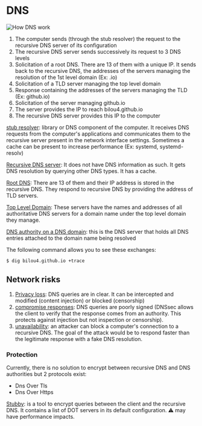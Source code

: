# DNS


![How DNS work](./img/how_dns_work.png)

1. The computer sends (through the stub resolver) the request to the recursive DNS server of its configuration
2. The recursive DNS server sends successively its request to 3 DNS levels
3. Solicitation of a root DNS. There are 13 of them with a unique IP. It sends back to the recursive DNS, the addresses of the servers managing the resolution of the 1st level domain (Ex: .io)
4. Solicitation of a TLD server managing the top level domain
5. Response containing the addresses of the servers managing the TLD (Ex: github.io)
6. Solicitation of the server managing github.io
7. The server provides the IP to reach bilou4.github.io
8. The recursive DNS server provides this IP to the computer


<u>stub resolver</u>: library or DNS component of the computer. It receives DNS requests from the computer's applications and communicates them to the recursive server present in the network interface settings. Sometimes a cache can be present to increase performance (Ex: systemd, systemd-resolv)

<u>Recursive DNS server</u>: It does not have DNS information as such. It gets DNS resolution by querying other DNS types. It has a cache.

<u>Root DNS</u>: There are 13 of them and their IP address is stored in the recursive DNS. They respond to recursive DNS by providing the address of TLD servers.

<u>Top Level Domain</u>: These servers have the names and addresses of all authoritative DNS servers for a domain name under the top level domain they manage.

<u>DNS authority on a DNS domain</u>: this is the DNS server that holds all DNS entries attached to the domain name being resolved

The following command allows you to see these exchanges:
```bash
$ dig bilou4.github.io +trace
```

## Network risks

1. <u>Privacy loss</u>: DNS queries are in clear. It can be intercepted and modified (content injection) or blocked (censorship)
2. <u>compromise responses</u>: DNS queries are poorly signed (DNSsec allows the client to verify that the response comes from an authority. This protects against injection but not inspection or censorship).
3. <u>unavailability</u>: an attacker can block a computer's connection to a recursive DNS. The goal of the attack would be to respond faster than the legitimate response with a fake DNS resolution.

### Protection

Currently, there is no solution to encrypt between recursive DNS and DNS authorities but 2 protocols exist:
- Dns Over Tls
- Dns Over Https

<u>Stubby</u>: is a tool to encrypt queries between the client and the recursive DNS. It contains a list of DOT servers in its default configuration. ⚠️ may have performance impacts.
